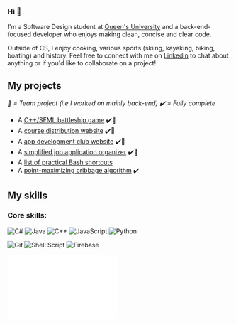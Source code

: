### Hi 👋

I'm a Software Design student at [Queen's University](https://www.queensu.ca/) and a back-end-focused developer who enjoys making clean, concise and clear code.

Outside of CS, I enjoy cooking, various sports (skiing, kayaking, biking, boating) and history. Feel free to connect with me on [Linkedin](https://www.linkedin.com/in/reid-moffat) to chat about anything or if you'd like to collaborate on a project!

## My projects
*🤝 = Team project (i.e I worked on mainly back-end) ✔️ = Fully complete*

<div align="left">
    <ul>
        <li>A <a href="https://github.com/reid-moffat/battleship">C++/SFML battleship game</a> ✔️🤝</li>
        <li>A <a href="https://qubirdhunter.com/">course distribution website</a> ✔️🤝</li>
        <li>A <a href="https://www.qtma.ca/">app development club website</a> ✔️🤝</li>
        <li>A <a href="https://venatoapp.ca/">simplified job application organizer</a> ✔️🤝</li>
        <li>A <a href="https://github.com/reid-moffat/bash-shortcuts">list of practical Bash shortcuts</a></li>
        <li>A <a href="https://github.com/reid-moffat/cribbage-strategy">point-maximizing cribbage algorithm</a> ✔️</li>
    </ul>
</div>

<!--
Private/initial development:
* An improved version of the traditional Space Invaders game
* A free [stock price notifier](https://reid-moffat.github.io/stock-alert/) 🤝 *(Not functional yet)*
* An online Cottage guest book and management system
-->

## My skills

### Core skills:

![C#](https://img.shields.io/badge/c%23-%23239120.svg?style=for-the-badge&logo=c-sharp&logoColor=white) ![Java](https://img.shields.io/badge/java-%23ED8B00.svg?style=for-the-badge&logo=java&logoColor=white) ![C++](https://img.shields.io/badge/c++-%2300599C.svg?style=for-the-badge&logo=c%2B%2B&logoColor=white) ![JavaScript](https://img.shields.io/badge/javascript-%23323330.svg?style=for-the-badge&logo=javascript&logoColor=%23F7DF1E) ![Python](https://img.shields.io/badge/python-3670A0?style=for-the-badge&logo=python&logoColor=ffdd54)

![Git](https://img.shields.io/badge/git-%23F05033.svg?style=for-the-badge&logo=git&logoColor=white) ![Shell Script](https://img.shields.io/badge/shell_script-%23121011.svg?style=for-the-badge&logo=gnu-bash&logoColor=white) ![Firebase](https://img.shields.io/badge/firebase-%23039BE5.svg?style=for-the-badge&logo=firebase)

<!--
### Other/minor skills:

**Tools/frameworks:** Apache Maven, LaTeX, React

**IDEs:** JetBrains (CLion, IntelliJ, WebStorm, Pycharm), Visual studio [code]
-->

<!-- <p align="center">
    <img align="centre" src="https://github-profile-trophy.vercel.app/?username=reid-moffat&theme=chalk&column=7&rank=SECRET,SSS,SS,S,AAA,AA,A,B,C">
</p> -->

<img style="display: inline-block; margin-left: auto; margin-right: auto; width: 49%" src="https://github.com/reid-moffat/fancy-github-stats/blob/master/generated/overview.svg">
